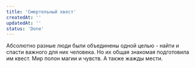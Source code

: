 ```yaml
---
title: 'Смертельный квест'
createdAt: ''
updatedAt: ''
status: 'Done'
---
```


Абсолютно разные люди были объединены одной целью - найти и спасти важного для них человека. Но их общая знакомая
подготовила им квест. Мир полон магии и чувств. А также жажды мести.
